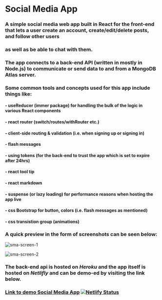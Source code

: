# Social Media App

### A simple social media web app built in React for the front-end that lets a user create an account, create/edit/delete posts, and follow other users
### as well as be able to chat with them.

### The app connects to a back-end API (written in mostly in Node.js) to communicate or send data to and from a MongoDB Atlas server.

### Some common tools and concepts used for this app include things like:
#### - useReducer (immer package) for handling the bulk of the logic in various React components
#### - react router (switch/routes/withRouter etc.)
#### - client-side routing & validation (i.e. when signing up or signing in)
#### - flash messages
#### - using tokens (for the back-end to trust the app which is set to expire after 24hrs)
#### - react tool tip
#### - react markdown
#### - suspense (or lazy loading) for performance reasons when hosting the app live
#### - css Bootstrap for button, colors (i.e. flash messages as mentioned) 
#### - css transistion group (animations)

### A quick preview in the form of screenshots can be seen below:


![sma-screen-1](https://user-images.githubusercontent.com/34729011/161319667-ea39d393-9c4f-40db-8a1f-e5b4c3e06652.png)


![sma-screen-2](https://user-images.githubusercontent.com/34729011/161319726-18986a31-a4ae-4ef1-bc13-a8159c823295.jpeg)


### The back-end api is hosted on _Heroku_ and the app itself is hosted on _Netlifly_ and can be demo-ed by visiting the link below.

### [Link to demo Social Media App](https://rad-kataifi-181b9e.netlify.app/)   [![Netlify Status](https://api.netlify.com/api/v1/badges/67cefca6-b658-4289-be5a-0c77391dca61/deploy-status)](https://app.netlify.com/sites/rad-kataifi-181b9e/deploys)



